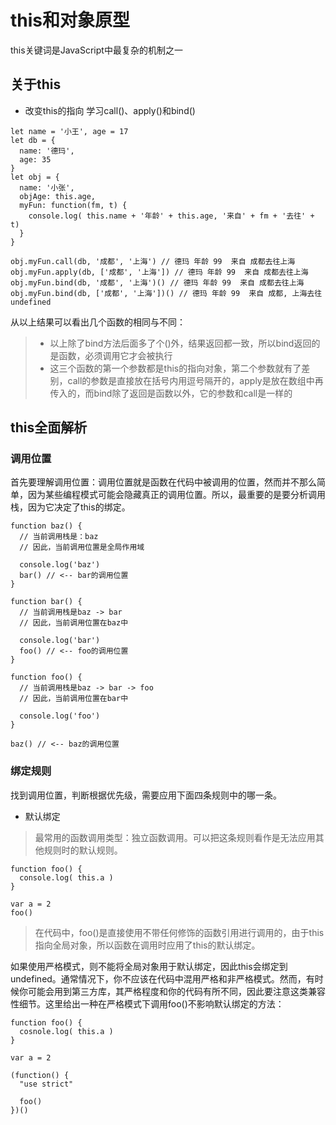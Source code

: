 # this和对象原型

this关键词是JavaScript中最复杂的机制之一

## 关于this

- 改变this的指向 学习call()、apply()和bind()

```
let name = '小王', age = 17
let db = {
  name: '德玛',
  age: 35
}
let obj = {
  name: '小张',
  objAge: this.age,
  myFun: function(fm, t) {
    console.log( this.name + '年龄' + this.age, '来自' + fm + '去往' + t)
  }
}

obj.myFun.call(db, '成都', '上海') // 德玛 年龄 99  来自 成都去往上海
obj.myFun.apply(db, ['成都', '上海']) // 德玛 年龄 99  来自 成都去往上海
obj.myFun.bind(db, '成都', '上海')() // 德玛 年龄 99  来自 成都去往上海
obj.myFun.bind(db, ['成都', '上海'])() // 德玛 年龄 99  来自 成都, 上海去往 undefined
```

从以上结果可以看出几个函数的相同与不同：
> - 以上除了bind方法后面多了个()外，结果返回都一致，所以bind返回的是函数，必须调用它才会被执行
> - 这三个函数的第一个参数都是this的指向对象，第二个参数就有了差别，call的参数是直接放在括号内用逗号隔开的，apply是放在数组中再传入的，而bind除了返回是函数以外，它的参数和call是一样的

## this全面解析

### 调用位置
首先要理解调用位置：调用位置就是函数在代码中被调用的位置，然而并不那么简单，因为某些编程模式可能会隐藏真正的调用位置。所以，最重要的是要分析调用栈，因为它决定了this的绑定。

```
function baz() {
  // 当前调用栈是：baz
  // 因此，当前调用位置是全局作用域

  console.log('baz')
  bar() // <-- bar的调用位置
}

function bar() {
  // 当前调用栈是baz -> bar
  // 因此，当前调用位置在baz中

  console.log('bar')
  foo() // <-- foo的调用位置
}

function foo() {
  // 当前调用栈是baz -> bar -> foo
  // 因此，当前调用位置在bar中

  console.log('foo')
}

baz() // <-- baz的调用位置
```

### 绑定规则

找到调用位置，判断根据优先级，需要应用下面四条规则中的哪一条。

- 默认绑定

> 最常用的函数调用类型：独立函数调用。可以把这条规则看作是无法应用其他规则时的默认规则。

```
function foo() {
  console.log( this.a )
}

var a = 2
foo()
```
> 在代码中，foo()是直接使用不带任何修饰的函数引用进行调用的，由于this指向全局对象，所以函数在调用时应用了this的默认绑定。

如果使用严格模式，则不能将全局对象用于默认绑定，因此this会绑定到undefined。通常情况下，你不应该在代码中混用严格和非严格模式。然而，有时候你可能会用到第三方库，其严格程度和你的代码有所不同，因此要注意这类兼容性细节。这里给出一种在严格模式下调用foo()不影响默认绑定的方法：
```
function foo() {
  cosnole.log( this.a )
}

var a = 2

(function() {
  "use strict"

  foo()
})()
```